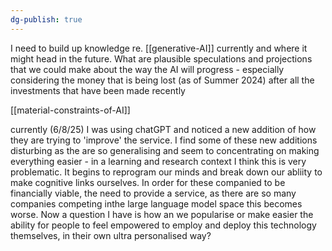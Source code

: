 ```yaml
---
dg-publish: true
---
```

I need to build up knowledge re. [[generative-AI]] currently and where it might head in the future. What are plausible speculations and projections that we could make about the way the AI will progress - especially considering the money that is being lost (as of Summer 2024) after all the investments that have been made recently 

[[material-constraints-of-AI]]

currently (6/8/25) I was using chatGPT and noticed a new addition of how they are trying to 'improve' the service. I find some of these new additions disturbing as the are so generalising and seem to concentrating on making everything easier - in a learning and research context I think this is very problematic. It begins to reprogram our minds and break down our abliity to make cognitive links ourselves. In order for these companied to be financially viable, the need to provide a service, as there are so many companies competing inthe large language model space this becomes worse. Now a question I have is how an we popularise or make easier the ability for people to feel empowered to employ and deploy this technology themselves, in their own ultra personalised way?
